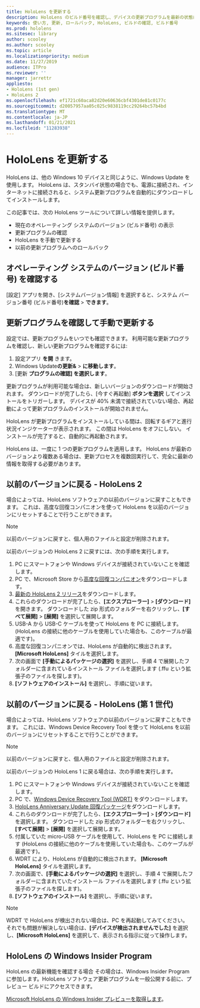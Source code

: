 ```yaml
---
title: HoloLens を更新する
description: HoloLens のビルド番号を確認し、デバイスの更新プログラムを最新の状態に保ち、Insider プログラムに参加し、更新プログラムをロールバックする方法について学習します。
keywords: 使い方, 更新, ロールバック, HoloLens, ビルドの確認, ビルド番号
ms.prod: hololens
ms.sitesec: library
author: scooley
ms.author: scooley
ms.topic: article
ms.localizationpriority: medium
ms.date: 11/27/2019
audience: ITPro
ms.reviewer: ''
manager: jarrettr
appliesto:
- HoloLens (1st gen)
- HoloLens 2
ms.openlocfilehash: ef1721c60aca82d20e60636cbf4301de81c0177c
ms.sourcegitcommit: d20057957aa05c025c9838119cc29264bc57b4bd
ms.translationtype: MT
ms.contentlocale: ja-JP
ms.lasthandoff: 01/21/2021
ms.locfileid: "11283938"
---
```

# HoloLens を更新する

HoloLens は、他の Windows 10 デバイスと同じように、Windows Update を使用します。 HoloLens は、スタンバイ状態の場合でも、電源に接続され、インターネットに接続されると、システム更新プログラムを自動的にダウンロードしてインストールします。

この記事では、次の HoloLens ツールについて詳しい情報を提供します。

- 現在のオペレーティング システムのバージョン (ビルド番号) の表示
- 更新プログラムの確認
- HoloLens を手動で更新する
- 以前の更新プログラムへのロールバック

## オペレーティング システムのバージョン (ビルド番号) を確認する

[設定] アプリを開き、[システムバージョン情報] を選択すると、システム バージョン番号 (ビルド番号)**を確認**  >  **できます**。

## 更新プログラムを確認して手動で更新する

設定では、更新プログラムをいつでも確認できます。  利用可能な更新プログラムを確認し、新しい更新プログラムを確認するには:

1. 設定アプリ **を開** きます。
1. Windows Update**の更新&**  >  **に移動します**。
1. [更新 **プログラムの確認] を選択します**。

更新プログラムが利用可能な場合は、新しいバージョンのダウンロードが開始されます。 ダウンロードが完了したら、[今すぐ再起動] **ボタンを選択** してインストールをトリガーします。 デバイスが 40% 未満で接続されていない場合、再起動によって更新プログラムのインストールが開始されません。

HoloLens が更新プログラムをインストールしている間は、回転するギアと進行状況インジケーターが表示されます。 この間は HoloLens をオフにしない。 インストールが完了すると、自動的に再起動されます。

HoloLens は、一度に 1 つの更新プログラムを適用します。  HoloLens が最新のバージョンより複数ある場合は、更新プロセスを複数回実行して、完全に最新の情報を取得する必要があります。

## 以前のバージョンに戻る - HoloLens 2

場合によっては、HoloLens ソフトウェアの以前のバージョンに戻すこともできます。 これは、高度な回復コンパニオンを使って HoloLens を以前のバージョンにリセットすることで行うことができます。

> [!NOTE]
> 以前のバージョンに戻すと、個人用のファイルと設定が削除されます。

以前のバージョンの HoloLens 2 に戻すには、次の手順を実行します。

1. PC にスマートフォンや Windows デバイスが接続されていないことを確認します。
1. PC で、Microsoft Store から[高度な回復コンパニオン](https://www.microsoft.com/p/advanced-recovery-companion/9p74z35sfrs8?activetab=pivot:overviewtab)をダウンロードします。
1. [最新の HoloLens 2 リリース](https://aka.ms/hololens2download)をダウンロードします。
1. これらのダウンロードが完了したら、**[エクスプローラー]** > **[ダウンロード]** を開きます。 ダウンロードした zip 形式のフォルダーを右クリックし、**[すべて展開]** > **[展開]** を選択して展開します。
1. USB-A から USB-C ケーブルを使って HoloLens を PC に接続します。 (HoloLens の接続に他のケーブルを使用していた場合も、このケーブルが最適です)。
1. 高度な回復コンパニオンでは、HoloLens が自動的に検出されます。 **[Microsoft HoloLens]** タイルを選択します。
1. 次の画面で **[手動によるパッケージの選択]** を選択し、手順 4 で展開したフォルダーに含まれているインストール ファイルを選択します  (.ffu という拡張子のファイルを探します)。
1. **[ソフトウェアのインストール]** を選択し、手順に従います。

## 以前のバージョンに戻る - HoloLens (第 1 世代)

場合によっては、HoloLens ソフトウェアの以前のバージョンに戻すこともできます。 これには、Windows Device Recovery Tool を使って HoloLens を以前のバージョンにリセットすることで行うことができます。

> [!NOTE]
> 以前のバージョンに戻すと、個人用のファイルと設定が削除されます。

以前のバージョンの HoloLens 1 に戻る場合は、次の手順を実行します。

1. PC にスマートフォンや Windows デバイスが接続されていないことを確認します。
1. PC で、[Windows Device Recovery Tool (WDRT)](https://support.microsoft.com/help/12379) をダウンロードします。
1. [HoloLens Anniversary Update 回復パッケージ](https://aka.ms/hololensrecovery)をダウンロードします。
1. これらのダウンロードが完了したら、**[エクスプローラー]** > **[ダウンロード]** を選択します。 ダウンロードした zip 形式のフォルダーを右クリックし、**[すべて展開]** > **[展開]** を選択して展開します。
1. 付属していた micro-USB ケーブルを使用して、HoloLens を PC に接続します  (HoloLens の接続に他のケーブルを使用していた場合も、このケーブルが最適です)。
1. WDRT により、HoloLens が自動的に検出されます。 **[Microsoft HoloLens]** タイルを選択します。
1. 次の画面で、**[手動によるパッケージの選択]** を選択し、手順 4 で展開したフォルダーに含まれていたインストール ファイルを選択します  (.ffu という拡張子のファイルを探します)。
1. **[ソフトウェアのインストール]** を選択し、手順に従います。

> [!NOTE]
> WDRT で HoloLens が検出されない場合は、PC を再起動してみてください。 それでも問題が解決しない場合は、**[デバイスが検出されませんでした]** を選択し、**[Microsoft HoloLens]** を選択して、表示される指示に従って操作します。

## HoloLens の Windows Insider Program

HoloLens の最新機能を確認する場合  その場合は、Windows Insider Program に参加します。HoloLens ソフトウェア更新プログラムを一般公開する前に、プレビュー ビルドにアクセスできます。

[Microsoft HoloLens の Windows Insider プレビューを取得します](hololens-insider.md)。
